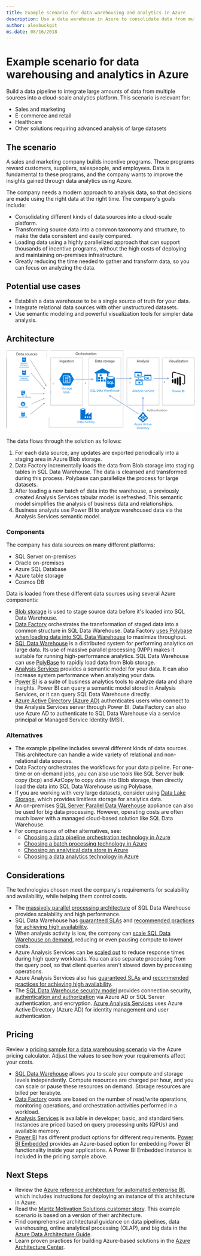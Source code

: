 ```yaml
---
title: Example scenario for data warehousing and analytics in Azure
description: Use a data warehouse in Azure to consolidate data from multiple sources and optimize data analytics.
author: alexbuckgit
ms.date: 08/16/2018
---
```


# Example scenario for data warehousing and analytics in Azure

Build a data pipeline to integrate large amounts of data from multiple sources into a cloud-scale analytics platform. This scenario is relevant for:
* Sales and marketing
* E-commerce and retail
* Healthcare
* Other solutions requiring advanced analysis of large datasets

## The scenario

A sales and marketing company builds incentive programs. These programs reward customers, suppliers, salespeople, and employees. Data is fundamental to these programs, and the company wants to improve the insights gained through data analytics using Azure.

The company needs a modern approach to analysis data, so that decisions are made using the right data at the right time. The company's goals include:
* Consolidating different kinds of data sources into a cloud-scale platform.
* Transforming source data into a common taxonomy and structure, to make the data consistent and easily compared.
* Loading data using a highly parallelized approach that can support thousands of incentive programs, without the high costs of deploying and maintaining on-premises infrastructure.
* Greatly reducing the time needed to gather and transform data, so you can focus on analyzing the data.

## Potential use cases

* Establish a data warehouse to be a single source of truth for your data.
* Integrate relational data sources with other unstructured datasets.
* Use semantic modeling and powerful visualization tools for simpler data analysis.

## Architecture

![Architecture for a data warehousing and analysis scenario in Azure][architecture]

The data flows through the solution as follows:

1. For each data source, any updates are exported periodically into a staging area in Azure Blob storage.
2. Data Factory incrementally loads the data from Blob storage into staging tables in SQL Data Warehouse. The data is cleansed and transformed during this process. Polybase can parallelize the process for large datasets.
3. After loading a new batch of data into the warehouse, a previously created Analysis Services tabular model is refreshed. This semantic model simplifies the analysis of business data and relationships.
4. Business analysts use Power BI to analyze warehoused data via the Analysis Services semantic model.

### Components

The company has data sources on many different platforms:
* SQL Server on-premises
* Oracle on-premises
* Azure SQL Database
* Azure table storage
* Cosmos DB

Data is loaded from these different data sources using several Azure components:
* [Blob storage](/azure/storage/blobs) is used to stage source data before it's loaded into SQL Data Warehouse.
* [Data Factory](/azure/data-factory) orchestrates the transformation of staged data into a common structure in SQL Data Warehouse. Data Factory [uses Polybase when loading data into SQL Data Warehouse](/azure/data-factory/connector-azure-sql-data-warehouse#use-polybase-to-load-data-into-azure-sql-data-warehouse) to maximize throughput. 
* [SQL Data Warehouse](/azure/sql-data-warehouse) is a distributed system for performing analytics on large data. Its use of massive parallel processing (MPP) makes it suitable for running high-performance analytics. SQL Data Warehouse can use [PolyBase](/sql/relational-databases/polybase/polybase-guide) to rapidly load data from Blob storage.
* [Analysis Services](/azure/analysis-services) provides a semantic model for your data. It can also increase system performance when analyzing your data. 
* [Power BI](/power-bi) is a suite of business analytics tools to analyze data and share insights. Power BI can query a semantic model stored in Analysis Services, or it can query SQL Data Warehouse directly.
* [Azure Active Directory (Azure AD)](/azure/active-directory) authenticates users who connect to the Analysis Services server through Power BI. Data Factory can also use Azure AD to authenticate to SQL Data Warehouse via a service principal or Managed Service Identity (MSI).

### Alternatives

* The example pipeline includes several different kinds of data sources. This architecture can handle a wide variety of relational and non-relational data sources.
* Data Factory orchestrates the workflows for your data pipeline. For one-time or on-demand jobs, you can also use tools like SQL Server bulk copy (bcp) and AzCopy to copy data into Blob storage, then directly load the data into SQL Data Warehouse using Polybase.
* If you are working with very large datasets, consider using [Data Lake Storage](/azure/storage/data-lake-storage/introduction), which provides limitless storage for analytics data.
* An on-premises [SQL Server Parallel Data Warehouse](/sql/analytics-platform-system) appliance can also be used for big data processing. However, operating costs are often much lower with a managed cloud-based solution like SQL Data Warehouse. 
* For comparisons of other alternatives, see:
    * [Choosing a data pipeline orchestration technology in Azure](/azure/architecture/data-guide/technology-choices/pipeline-orchestration-data-movement)
    * [Choosing a batch processing technology in Azure](/azure/architecture/data-guide/technology-choices/batch-processing)
    * [Choosing an analytical data store in Azure](/azure/architecture/data-guide/technology-choices/analytical-data-stores)
    * [Choosing a data analytics technology in Azure](/azure/architecture/data-guide/technology-choices/analysis-visualizations-reporting)

## Considerations

The technologies chosen meet the company's requirements for scalability and availability, while helping them control costs.

* The [massively parallel processing architecture](/azure/sql-data-warehouse/massively-parallel-processing-mpp-architecture) of SQL Data Warehouse provides scalability and high performance.
* SQL Data Warehouse has [guaranteed SLAs](http://azure.microsoft.com/support/legal/sla/sql-data-warehouse/v1_0/) and [recommended practices for achieving high availability](/azure/sql-data-warehouse/sql-data-warehouse-best-practices).
* When analysis activity is low, the company can [scale SQL Data Warehouse on demand](/azure/sql-data-warehouse/sql-data-warehouse-manage-compute-overview), reducing or even pausing compute to lower costs.
* Azure Analysis Services can be [scaled out](/azure/analysis-services/analysis-services-scale-out) to reduce response times during high query workloads. You can also separate processing from the query pool, so that client queries aren't slowed down by processing operations. 
* Azure Analysis Services also has [guaranteed SLAs](https://azure.microsoft.com/support/legal/sla/analysis-services/v1_0/) and [recommended practices for achieving high availability](/azure/analysis-services/analysis-services-bcdr).
* The [SQL Data Warehouse security model](/azure/sql-data-warehouse/sql-data-warehouse-overview-manage-security) provides connection security, [authentication and authorization](/azure/sql-data-warehouse/sql-data-warehouse-authentication) via Azure AD or SQL Server authentication, and encryption. [Azure Analysis Services](/azure/analysis-services/analysis-services-manage-users) uses Azure Active Directory (Azure AD) for identity management and user authentication. 

## Pricing

Review a [pricing sample for a data warehousing scenario][calculator] via the Azure pricing calculator. Adjust the values to see how your requirements affect your costs.

* [SQL Data Warehouse](https://azure.microsoft.com/pricing/details/sql-data-warehouse/gen2/) allows you to scale your compute and storage levels independently. Compute resources are charged per hour, and you can scale or pause these resources on demand. Storage resources are billed per terabyte.
* [Data Factory](https://azure.microsoft.com/pricing/details/data-factory/) costs are based on the number of read/write operations, monitoring operations, and orchestration activities performed in a workload.
* [Analysis Services](https://azure.microsoft.com/pricing/details/analysis-services/) is available in developer, basic, and standard tiers. Instances are priced based on query processing units (QPUs) and available memory.
* [Power BI](https://powerbi.microsoft.com/pricing/) has different product options for different requirements. [Power BI Embedded](https://azure.microsoft.com/pricing/details/power-bi-embedded/) provides an Azure-based option for embedding Power BI functionality inside your applications. A Power BI Embedded instance is included in the pricing sample above.  

## Next Steps

* Review the [Azure reference architecture for automated enterprise BI](/azure/architecture/reference-architectures/data/enterprise-bi-adf), which includes instructions for deploying an instance of this architecture in Azure.
* Read the [Maritz Motivation Solutions customer story][source-document]. This example scenario is based on a version of their architecture.
* Find comprehensive architectural guidance on data pipelines, data warehousing, online analytical processing (OLAP), and big data in the [Azure Data Architecture Guide](/azure/architecture/data-guide/).
* Learn proven practices for building Azure-based solutions in the [Azure Architecture Center](/azure/architecture/).

<!-- links -->
[product-category]: https://azure.microsoft.com/product-categories/analytics/
[source-customer]: https://www.maritzmotivation.com/
[source-document]: https://customers.microsoft.com/story/maritz
[calculator]: https://azure.com/e/b798fb70c53e4dd19fdeacea4db78276
[architecture]: ./images/architecture-diagram-data-warehouse.png
[availability]: /azure/architecture/checklist/availability
[resource-groups]: /azure/azure-resource-manager/resource-group-overview
[resiliency]: /azure/architecture/resiliency/
[security]: /azure/security/
[scalability]: /azure/architecture/checklist/scalability
